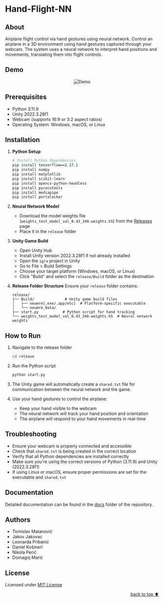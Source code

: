 # Hand-Flight-NN

## About
Airplane flight control via hand gestures using neural network. Control an airplane in a 3D environment using hand gestures captured through your webcam. The system uses a neural network to interpret hand positions and movements, translating them into flight controls.

## Demo
<div align="center">
    <img alt="Demo" src="https://github.com/user-attachments/assets/2dcd9b00-ce39-4c71-bdba-e4df6d70a527">
</div>

## Prerequisites

- Python 3.11.9
- Unity 2022.3.28f1
- Webcam (supports 16:9 or 3:2 aspect ratios)
- Operating System: Windows, macOS, or Linux

## Installation

1. **Python Setup**
   ```bash
   # Install Python dependencies
   pip install tensorflow==2.17.1
   pip install numpy
   pip install matplotlib
   pip install scikit-learn
   pip install opencv-python-headless
   pip install pycocotools
   pip install mediapipe
   pip install portalocker
   ```

2. **Neural Network Model**
   - Download the model weights file (`weights_test_model_val_0.43_240.weights.h5`) from the [Releases](https://github.com/OffCrazyFreak/Hand-Flight-NN/releases) page
   - Place it in the `release` folder

3. **Unity Game Build**
   - Open Unity Hub
   - Install Unity version 2022.3.28f1 if not already installed
   - Open the `igra` project in Unity
   - Go to File > Build Settings
   - Choose your target platform (Windows, macOS, or Linux)
   - Click "Build" and select the `release/Build` folder as the destination

3. **Release Folder Structure**
   Ensure your `release` folder contains:
   ```
   release/
   ├── Build/              # Unity game build files
   │   ├── neumre[.exe/.app/etc]  # Platform-specific executable
   │   └── neumre_Data/
   ├── start.py           # Python script for hand tracking
   └── weights_test_model_val_0.43_240.weights.h5  # Neural network weights
   ```

## How to Run

1. Navigate to the release folder
   ```bash
   cd release
   ```

2. Run the Python script
   ```bash
   python start.py
   ```

3. The Unity game will automatically create a `shared.txt` file for communication between the neural network and the game.

4. Use your hand gestures to control the airplane:
   - Keep your hand visible to the webcam
   - The neural network will track your hand position and orientation
   - The airplane will respond to your hand movements in real-time

## Troubleshooting

- Ensure your webcam is properly connected and accessible
- Check that `shared.txt` is being created in the correct location
- Verify that all Python dependencies are installed correctly
- Make sure you're using the correct versions of Python (3.11.9) and Unity (2022.3.28f1)
- If using Linux or macOS, ensure proper permissions are set for the executable and `shared.txt`

## Documentation
Detailed documentation can be found in the [docs](./docs) folder of the repository.

## Authors
- Tomislav Matanović
- Jakov Jakovac
- Leonarda Pribanić
- Daniel Košmerl
- Nikola Perić
- Domagoj Marić

## License
Licensed under [MIT License](./LICENSE)

<p align="right"><a href="#about">back to top ⬆️</a></p>
